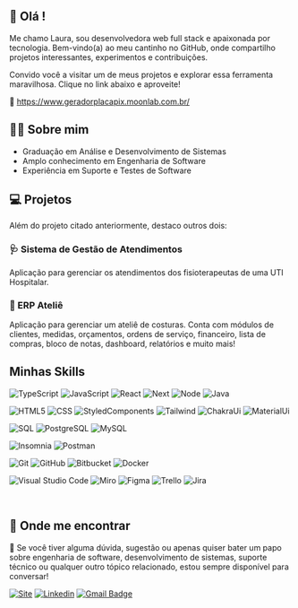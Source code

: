 ## 👋 Olá !

Me chamo Laura, sou desenvolvedora web full stack e apaixonada por tecnologia. Bem-vindo(a) ao meu cantinho no GitHub, onde compartilho projetos interessantes, experimentos e contribuições.

Convido você a visitar um de meus projetos e explorar essa ferramenta maravilhosa. Clique no link abaixo e aproveite!

🔗 https://www.geradorplacapix.moonlab.com.br/

## 👩‍💻 Sobre mim
- Graduação em Análise e Desenvolvimento de Sistemas
- Amplo conhecimento em Engenharia de Software
- Experiência em Suporte e Testes de Software

## 💻 Projetos
Além do projeto citado anteriormente, destaco outros dois:

### 🩺 Sistema de Gestão de Atendimentos
Aplicação para gerenciar os atendimentos dos fisioterapeutas de uma UTI Hospitalar.

### 🧵 ERP Ateliê
Aplicação para gerenciar um ateliê de costuras. Conta com módulos de clientes, medidas, orçamentos, ordens de serviço, financeiro, lista de compras, bloco de notas, dashboard, relatórios e muito mais!


##  Minhas Skills

![TypeScript](https://img.shields.io/badge/-TypeScript-333333?style=flat&logo=typescript)
![JavaScript](https://img.shields.io/badge/-JavaScript-333333?style=flat&logo=javascript)
![React](https://img.shields.io/badge/-React-333333?style=flat&logo=react)
![Next](https://img.shields.io/badge/-Next-333333?style=flat&logo=nextdotjs)
![Node](https://img.shields.io/badge/-Node-333333?style=flat&logo=nodedotjs)
![Java](https://img.shields.io/badge/-Java-333333?style=flat&logo=Java&logoColor=007396)

![HTML5](https://img.shields.io/badge/-HTML5-333333?style=flat&logo=HTML5)
![CSS](https://img.shields.io/badge/-CSS-333333?style=flat&logo=CSS3&logoColor=1572B6)
![StyledComponents](https://img.shields.io/badge/-StyledComponents-333333?style=flat&logo=styledcomponents)
![Tailwind](https://img.shields.io/badge/-TailwindCss-333333?style=flat&logo=tailwindcss)
![ChakraUi](https://img.shields.io/badge/-ChakraUi-333333?style=flat&logo=chakraui)
![MaterialUi](https://img.shields.io/badge/-MaterialUi-333333?style=flat&logo=mui)

![SQL](https://img.shields.io/badge/-SQL-333333?style=flat&logo=sql)
![PostgreSQL](https://img.shields.io/badge/-PostgreSQL-333333?style=flat&logo=postgresql)
![MySQL](https://img.shields.io/badge/-MySQL-333333?style=flat&logo=mysql)


![Insomnia](https://img.shields.io/badge/-Insomnia-333333?style=flat&logo=insomnia)
![Postman](https://img.shields.io/badge/-Postman-333333?style=flat&logo=postman)


![Git](https://img.shields.io/badge/-Git-333333?style=flat&logo=git)
![GitHub](https://img.shields.io/badge/-GitHub-333333?style=flat&logo=github)
![Bitbucket](https://img.shields.io/badge/-Bitbucket-333333?style=flat&logo=bitbucket)
![Docker](https://img.shields.io/badge/-Docker-333333?style=flat&logo=docker)


![Visual Studio Code](https://img.shields.io/badge/-Visual%20Studio%20Code-333333?style=flat&logo=visual-studio-code&logoColor=007ACC)
![Miro](https://img.shields.io/badge/-Miro-333333?style=flat&logo=miro&logoColor=)
![Figma](https://img.shields.io/badge/-Figma-333333?style=flat&logo=figma)
![Trello](https://img.shields.io/badge/-Trello-333333?style=flat&logo=trello&logoColor=007ACC)
![Jira](https://img.shields.io/badge/-Jira-333333?style=flat&logo=jira&logoColor=007ACC)

<br/>

## 📌 Onde me encontrar

💬 Se você tiver alguma dúvida, sugestão ou apenas quiser bater um papo sobre engenharia de software, desenvolvimento de sistemas, suporte técnico ou qualquer outro tópico relacionado, estou sempre disponível para conversar!

[![Site](https://img.shields.io/badge/-Site-blue?style=flat-square&logo=linktree&logoColor=white&link=https://www.linkedin.com/in/lauralaroccaferreira/)](https://www.linkedin.com/in/lauralaroccaferreira/)
[![Linkedin](https://img.shields.io/badge/-Linkedin-blue?style=flat-square&logo=Linkedin&logoColor=white&link=https://www.linkedin.com/in/lauralaroccaferreira/)](https://www.linkedin.com/in/lauralaroccaferreira/)
[![Gmail Badge](https://img.shields.io/badge/-lauralf.eso@gmail.com-006bed?style=flat-square&logo=Gmail&logoColor=white&link=mailto:lauralf.eso@gmail.com)](mailto:lauralf.eso@gmail.com)

